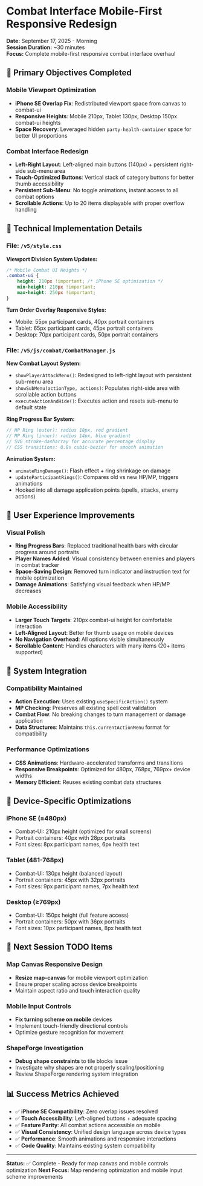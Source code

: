 # Combat Interface Mobile-First Responsive Redesign
**Date:** September 17, 2025 - Morning  
**Session Duration:** ~30 minutes  
**Focus:** Complete mobile-first responsive combat interface overhaul

## 🎯 Primary Objectives Completed

### Mobile Viewport Optimization
- **iPhone SE Overlap Fix**: Redistributed viewport space from canvas to combat-ui
- **Responsive Heights**: Mobile 210px, Tablet 130px, Desktop 150px combat-ui heights
- **Space Recovery**: Leveraged hidden `party-health-container` space for better UI proportions

### Combat Interface Redesign
- **Left-Right Layout**: Left-aligned main buttons (140px) + persistent right-side sub-menu area
- **Touch-Optimized Buttons**: Vertical stack of category buttons for better thumb accessibility  
- **Persistent Sub-Menu**: No toggle animations, instant access to all combat options
- **Scrollable Actions**: Up to 20 items displayable with proper overflow handling

## 🔧 Technical Implementation Details

### File: `/v5/style.css`
**Viewport Division System Updates:**
```css
/* Mobile Combat UI Heights */
.combat-ui {
    height: 210px !important; /* iPhone SE optimization */
    min-height: 210px !important;
    max-height: 250px !important;
}
```

**Turn Order Overlay Responsive Styles:**
- Mobile: 55px participant cards, 40px portrait containers
- Tablet: 65px participant cards, 45px portrait containers  
- Desktop: 70px participant cards, 50px portrait containers

### File: `/v5/js/combat/CombatManager.js`
**New Combat Layout System:**
- `showPlayerAttackMenu()`: Redesigned to left-right layout with persistent sub-menu area
- `showSubMenu(actionType, actions)`: Populates right-side area with scrollable action buttons
- `executeActionAndHide()`: Executes action and resets sub-menu to default state

**Ring Progress Bar System:**
```javascript
// HP Ring (outer): radius 18px, red gradient
// MP Ring (inner): radius 14px, blue gradient  
// SVG stroke-dasharray for accurate percentage display
// CSS transitions: 0.8s cubic-bezier for smooth animation
```

**Animation System:**
- `animateRingDamage()`: Flash effect + ring shrinkage on damage
- `updateParticipantRings()`: Compares old vs new HP/MP, triggers animations
- Hooked into all damage application points (spells, attacks, enemy actions)

## 🎨 User Experience Improvements

### Visual Polish
- **Ring Progress Bars**: Replaced traditional health bars with circular progress around portraits
- **Player Names Added**: Visual consistency between enemies and players in combat tracker
- **Space-Saving Design**: Removed turn indicator and instruction text for mobile optimization
- **Damage Animations**: Satisfying visual feedback when HP/MP decreases

### Mobile Accessibility  
- **Larger Touch Targets**: 210px combat-ui height for comfortable interaction
- **Left-Aligned Layout**: Better for thumb usage on mobile devices
- **No Navigation Overhead**: All options visible simultaneously
- **Scrollable Content**: Handles characters with many items (20+ items supported)

## 🔧 System Integration

### Compatibility Maintained
- **Action Execution**: Uses existing `useSpecificAction()` system  
- **MP Checking**: Preserves all existing spell cost validation
- **Combat Flow**: No breaking changes to turn management or damage application
- **Data Structures**: Maintains `this.currentActionMenu` format for compatibility

### Performance Optimizations
- **CSS Animations**: Hardware-accelerated transforms and transitions
- **Responsive Breakpoints**: Optimized for 480px, 768px, 769px+ device widths
- **Memory Efficient**: Reuses existing combat data structures

## 📱 Device-Specific Optimizations

### iPhone SE (≤480px)
- Combat-UI: 210px height (optimized for small screens)
- Portrait containers: 40px with 28px portraits
- Font sizes: 8px participant names, 6px health text

### Tablet (481-768px)  
- Combat-UI: 130px height (balanced layout)
- Portrait containers: 45px with 32px portraits
- Font sizes: 9px participant names, 7px health text

### Desktop (≥769px)
- Combat-UI: 150px height (full feature access)
- Portrait containers: 50px with 36px portraits  
- Font sizes: 10px participant names, 8px health text

## 🎯 Next Session TODO Items

### Map Canvas Responsive Design
- **Resize map-canvas** for mobile viewport optimization
- Ensure proper scaling across device breakpoints
- Maintain aspect ratio and touch interaction quality

### Mobile Input Controls
- **Fix turning scheme on mobile** devices
- Implement touch-friendly directional controls
- Optimize gesture recognition for movement

### ShapeForge Investigation
- **Debug shape constraints** to tile blocks issue
- Investigate why shapes are not properly scaling/positioning
- Review ShapeForge rendering system integration

## 📊 Success Metrics Achieved

- ✅ **iPhone SE Compatibility**: Zero overlap issues resolved
- ✅ **Touch Accessibility**: Left-aligned buttons + adequate spacing
- ✅ **Feature Parity**: All combat actions accessible on mobile
- ✅ **Visual Consistency**: Unified design language across device types
- ✅ **Performance**: Smooth animations and responsive interactions
- ✅ **Code Quality**: Maintains existing system compatibility

---

**Status:** ✅ Complete - Ready for map canvas and mobile controls optimization
**Next Focus:** Map rendering optimization and mobile input scheme improvements